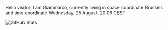 Hello visitor! I am Giammarco, currently living in space coordinate Brussels and time coordinate Wednesday, 25 August, 20:06 CEST

![GitHub Stats](https://github-readme-stats.vercel.app/api?username=grcasanova)

